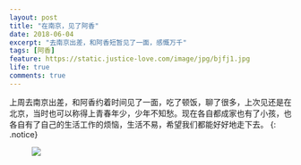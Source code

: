```yaml
---
layout: post
title: "在南京，见了阿香"
date: 2018-06-04
excerpt: "去南京出差，和阿香短暂见了一面，感慨万千"
tags: [阿香]
feature: https://static.justice-love.com/image/jpg/bjfj1.jpg
life: true
comments: true
---
```

上周去南京出差，和阿香约着时间见了一面，吃了顿饭，聊了很多，上次见还是在北京，当时也可以称得上青春年少，少年不知愁。现在各自都成家也有了小孩，也各自有了自己的生活工作的烦恼，生活不易，希望我们都能好好地走下去。
{: .notice}
<figure>
	<img src="{{ site.staticUrl }}/image/jpg/chongju.JPG" />
</figure>
